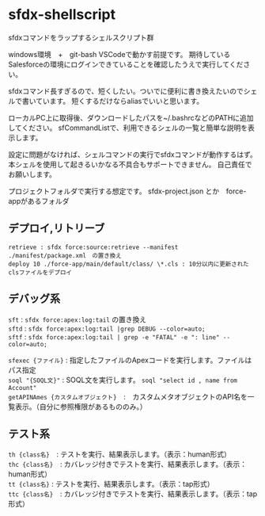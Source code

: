 # sfdx-shellscript
sfdxコマンドをラップするシェルスクリプト群

windows環境　+　git-bash VSCodeで動かす前提です。
期待しているSalesforceの環境にログインできていることを確認したうえで実行してください。

sfdxコマンド長すぎるので、短くしたい。ついでに便利に書き換えたいのでシェルで書いています。
短くするだけならaliasでいいと思います。

ローカルPC上に取得後、ダウンロードしたパスを~/.bashrcなどのPATHに追加してください。
sfCommandListで、利用できるシェルの一覧と簡単な説明を表示します。

設定に問題がなければ、シェルコマンドの実行でsfdxコマンドが動作するはず。
本シェルを使用して起きるいかなる不具合もサポートできません。
自己責任でお願いします。

プロジェクトフォルダで実行する想定です。
sfdx-project.json とか　force-appがあるフォルダ

## デプロイ,リトリーブ
`retrieve : sfdx force:source:retrieve --manifest ./manifest/package.xml　の置き換え`   
`deploy 10 ./force-app/main/default/class/ \*.cls : 10分以内に更新されたclsファイルをデプロイ`  
  
## デバッグ系
`sft` : `sfdx force:apex:log:tail` の置き換え  
`sftd` : `sfdx force:apex:log:tail |grep DEBUG --color=auto;`  
`sftf` : `sfdx force:apex:log:tail | grep -e "FATAL" -e ": line" --color=auto;`  

`sfexec {ファイル}` : 指定したファイルのApexコードを実行します。ファイルはパス指定  
`soql "{SOQL文}"` : SOQL文を実行します。 `soql "select id , name from Account"`  
`getAPINAmes {カスタムオブジェクト}`　:　カスタムメタオブジェクトのAPI名を一覧表示。（自分に参照権限があるもののみ。）  
  
  
## テスト系
`th {class名}`　: テストを実行、結果表示します。（表示：human形式）  
`thc {class名}`　: カバレッジ付きでテストを実行、結果表示します。（表示：human形式）  
`tt {class名}` : テストを実行、結果表示します。（表示：tap形式）  
`ttc {class名}`　: カバレッジ付きでテストを実行、結果表示します。（表示：tap形式）  


